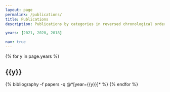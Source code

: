 ```yaml
---
layout: page
permalink: /publications/
title: Publications
description: Publications by categories in reversed chronological order. 

years: [2021, 2020, 2018]

nav: true
---
```


<div class="publications">

{% for y in page.years %}
<h2 class="year">
{{y}}
</h2>
{% bibliography -f papers -q @*[year={{y}}]* %}
{% endfor %}

</div>
